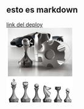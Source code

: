 ## esto es markdown

<a href="https://vandalit.github.io/proyecto-git-ejemplo/">link del deploy</a>
<br>
<img src="./assets/img/Image20240925214743.jpg" alt="" height="200px">